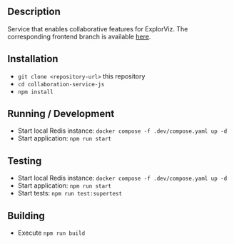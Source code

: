 ## Description

Service that enables collaborative features for ExplorViz. The corresponding frontend branch is available [here](https://git.se.informatik.uni-kiel.de/ExplorViz/code/frontend/-/tree/socketio?ref_type=heads).

## Installation

- `git clone <repository-url>` this repository
- `cd collaboration-service-js`
- `npm install`

## Running / Development

- Start local Redis instance: `docker compose -f .dev/compose.yaml up -d`
- Start application: `npm run start`

## Testing

- Start local Redis instance: `docker compose -f .dev/compose.yaml up -d`
- Start application: `npm run start`
- Start tests: `npm run test:supertest`

## Building

- Execute `npm run build`
